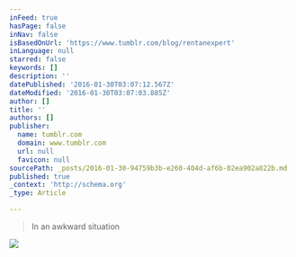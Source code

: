 ```yaml
---
inFeed: true
hasPage: false
inNav: false
isBasedOnUrl: 'https://www.tumblr.com/blog/rentanexpert'
inLanguage: null
starred: false
keywords: []
description: ''
datePublished: '2016-01-30T03:07:12.567Z'
dateModified: '2016-01-30T03:07:03.885Z'
author: []
title: ''
authors: []
publisher:
  name: tumblr.com
  domain: www.tumblr.com
  url: null
  favicon: null
sourcePath: _posts/2016-01-30-94759b3b-e260-404d-af6b-02ea902a822b.md
published: true
_context: 'http://schema.org'
_type: Article

---
```

> In an awkward situation

![](https://s3-us-west-2.amazonaws.com/the-grid-img/p/8274005e918bac4a9621fbff64197bc041143276.gif)